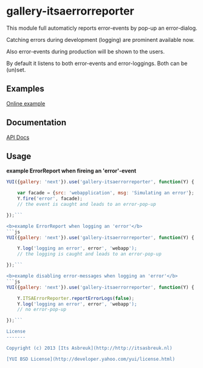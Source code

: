 gallery-itsaerrorreporter
===============


This module full automaticly reports error-events by pop-up an error-dialog.

Catching errors during development (logging) are prominent available now.

Also error-events during production will be shown to the users.


By default it listens to both error-events and error-loggings. Both can be (un)set.



Examples
--------
[Online example](http://projects.itsasbreuk.nl/examples/itsaerrorreporter/index.html)

Documentation
--------------
[API Docs](http://projects.itsasbreuk.nl/apidocs/classes/Y.ErrorReporter.html)

Usage
-----

<b>example ErrorReport when fireing an 'error'-event</b>
```js
YUI({gallery: 'next'}).use('gallery-itsaerrorreporter', function(Y) {

    var facade = {src: 'webapplication', msg: 'Simulating an error'};
    Y.fire('error', facade);
    // the event is caught and leads to an error-pop-up

});```

<b>example ErrorReport when logging an 'error'</b>
```js
YUI({gallery: 'next'}).use('gallery-itsaerrorreporter', function(Y) {

    Y.log('logging an error', error', 'webapp');
    // the logging is caught and leads to an error-pop-up

});```

<b>example disabling error-messages when logging an 'error'</b>
```js
YUI({gallery: 'next'}).use('gallery-itsaerrorreporter', function(Y) {

    Y.ITSAErrorReporter.reportErrorLogs(false);
    Y.log('logging an error', error', 'webapp');
    // no error-pop-up

});```

License
-------

Copyright (c) 2013 [Its Asbreuk](http://http://itsasbreuk.nl)

[YUI BSD License](http://developer.yahoo.com/yui/license.html)
